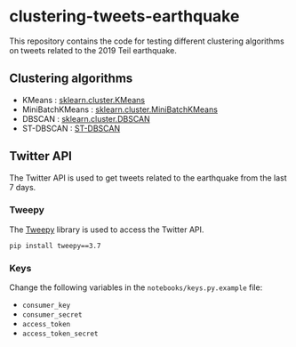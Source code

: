 # clustering-tweets-earthquake

This repository contains the code for testing different clustering algorithms on tweets related to the 2019 Teil earthquake.

## Clustering algorithms

- KMeans : [sklearn.cluster.KMeans](https://scikit-learn.org/stable/modules/generated/sklearn.cluster.KMeans.html#sklearn.cluster.KMeans)
- MiniBatchKMeans : [sklearn.cluster.MiniBatchKMeans](https://scikit-learn.org/stable/modules/generated/sklearn.cluster.MiniBatchKMeans.html#sklearn.cluster.MiniBatchKMeans)
- DBSCAN : [sklearn.cluster.DBSCAN](https://scikit-learn.org/stable/modules/generated/sklearn.cluster.DBSCAN.html#sklearn.cluster.DBSCAN)
- ST-DBSCAN : [ST-DBSCAN](https://github.com/eren-ck/st_dbscan)

## Twitter API

The Twitter API is used to get tweets related to the earthquake from the last 7 days.

### Tweepy

The [Tweepy](https://www.tweepy.org/) library is used to access the Twitter API.

```shell
pip install tweepy==3.7
```

### Keys

Change the following variables in the `notebooks/keys.py.example` file:

- `consumer_key`
- `consumer_secret`
- `access_token`
- `access_token_secret`
